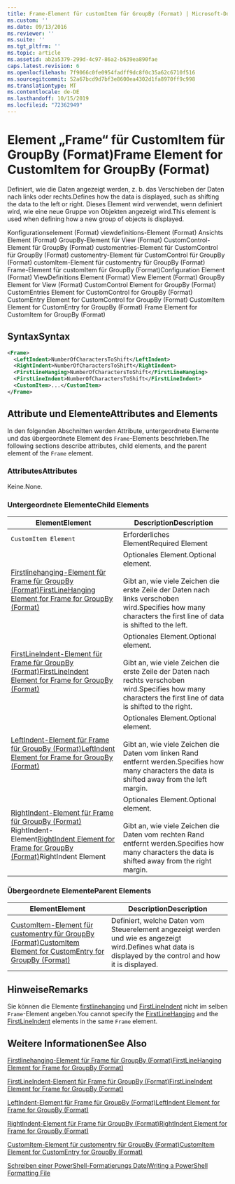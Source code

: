 ```yaml
---
title: Frame-Element für customItem für GroupBy (Format) | Microsoft-Dokumentation
ms.custom: ''
ms.date: 09/13/2016
ms.reviewer: ''
ms.suite: ''
ms.tgt_pltfrm: ''
ms.topic: article
ms.assetid: ab2a5379-299d-4c97-86a2-b639ea890fae
caps.latest.revision: 6
ms.openlocfilehash: 7f9066c0fe0954fadff9dc8f0c35a62c6710f516
ms.sourcegitcommit: 52a67bcd9d7bf3e8600ea4302d1fa8970ff9c998
ms.translationtype: MT
ms.contentlocale: de-DE
ms.lasthandoff: 10/15/2019
ms.locfileid: "72362949"
---
```

# <a name="frame-element-for-customitem-for-groupby-format"></a><span data-ttu-id="6e2df-102">Element „Frame“ für CustomItem für GroupBy (Format)</span><span class="sxs-lookup"><span data-stu-id="6e2df-102">Frame Element for CustomItem for GroupBy (Format)</span></span>

<span data-ttu-id="6e2df-103">Definiert, wie die Daten angezeigt werden, z. b. das Verschieben der Daten nach links oder rechts.</span><span class="sxs-lookup"><span data-stu-id="6e2df-103">Defines how the data is displayed, such as shifting the data to the left or right.</span></span> <span data-ttu-id="6e2df-104">Dieses Element wird verwendet, wenn definiert wird, wie eine neue Gruppe von Objekten angezeigt wird.</span><span class="sxs-lookup"><span data-stu-id="6e2df-104">This element is used when defining how a new group of objects is displayed.</span></span>

<span data-ttu-id="6e2df-105">Konfigurationselement (Format) viewdefinitions-Element (Format) Ansichts Element (Format) GroupBy-Element für View (Format) CustomControl-Element für GroupBy (Format) customentries-Element für CustomControl für GroupBy (Format) customentry-Element für CustomControl für GroupBy (Format) customItem-Element für customentry für GroupBy (Format) Frame-Element für customItem für GroupBy (Format)</span><span class="sxs-lookup"><span data-stu-id="6e2df-105">Configuration Element (Format) ViewDefinitions Element (Format) View Element (Format) GroupBy Element for View (Format) CustomControl Element for GroupBy (Format) CustomEntries Element for CustomControl for GroupBy (Format) CustomEntry Element for CustomControl for GroupBy (Format) CustomItem Element for CustomEntry for GroupBy (Format) Frame Element for CustomItem for GroupBy (Format)</span></span>

## <a name="syntax"></a><span data-ttu-id="6e2df-106">Syntax</span><span class="sxs-lookup"><span data-stu-id="6e2df-106">Syntax</span></span>

```xml
<Frame>
  <LeftIndent>NumberOfCharactersToShift</LeftIndent>
  <RightIndent>NumberOfCharactersToShift</RightIndent>
  <FirstLineHanging>NumberOfCharactersToShift</FirstLineHanging>
  <FirstLineIndent>NumberOfCharactersToShift</FirstLineIndent>
  <CustomItem>...</CustomItem>
</Frame>
```

## <a name="attributes-and-elements"></a><span data-ttu-id="6e2df-107">Attribute und Elemente</span><span class="sxs-lookup"><span data-stu-id="6e2df-107">Attributes and Elements</span></span>

<span data-ttu-id="6e2df-108">In den folgenden Abschnitten werden Attribute, untergeordnete Elemente und das übergeordnete Element des `Frame`-Elements beschrieben.</span><span class="sxs-lookup"><span data-stu-id="6e2df-108">The following sections describe attributes, child elements, and the parent element of the `Frame` element.</span></span>

### <a name="attributes"></a><span data-ttu-id="6e2df-109">Attributes</span><span class="sxs-lookup"><span data-stu-id="6e2df-109">Attributes</span></span>

<span data-ttu-id="6e2df-110">Keine.</span><span class="sxs-lookup"><span data-stu-id="6e2df-110">None.</span></span>

### <a name="child-elements"></a><span data-ttu-id="6e2df-111">Untergeordnete Elemente</span><span class="sxs-lookup"><span data-stu-id="6e2df-111">Child Elements</span></span>

|<span data-ttu-id="6e2df-112">Element</span><span class="sxs-lookup"><span data-stu-id="6e2df-112">Element</span></span>|<span data-ttu-id="6e2df-113">Description</span><span class="sxs-lookup"><span data-stu-id="6e2df-113">Description</span></span>|
|-------------|-----------------|
|`CustomItem Element`|<span data-ttu-id="6e2df-114">Erforderliches Element</span><span class="sxs-lookup"><span data-stu-id="6e2df-114">Required Element</span></span>|
|[<span data-ttu-id="6e2df-115">Firstlinehanging-Element für Frame für GroupBy (Format)</span><span class="sxs-lookup"><span data-stu-id="6e2df-115">FirstLineHanging Element for Frame for GroupBy (Format)</span></span>](./firstlinehanging-element-for-frame-for-groupby-format.md)|<span data-ttu-id="6e2df-116">Optionales Element.</span><span class="sxs-lookup"><span data-stu-id="6e2df-116">Optional element.</span></span><br /><br /> <span data-ttu-id="6e2df-117">Gibt an, wie viele Zeichen die erste Zeile der Daten nach links verschoben wird.</span><span class="sxs-lookup"><span data-stu-id="6e2df-117">Specifies how many characters the first line of data is shifted to the left.</span></span>|
|[<span data-ttu-id="6e2df-118">FirstLineIndent-Element für Frame für GroupBy (Format)</span><span class="sxs-lookup"><span data-stu-id="6e2df-118">FirstLineIndent Element for Frame for GroupBy (Format)</span></span>](./firstlineindent-element-for-frame-for-groupby-format.md)|<span data-ttu-id="6e2df-119">Optionales Element.</span><span class="sxs-lookup"><span data-stu-id="6e2df-119">Optional element.</span></span><br /><br /> <span data-ttu-id="6e2df-120">Gibt an, wie viele Zeichen die erste Zeile der Daten nach rechts verschoben wird.</span><span class="sxs-lookup"><span data-stu-id="6e2df-120">Specifies how many characters the first line of data is shifted to the right.</span></span>|
|[<span data-ttu-id="6e2df-121">LeftIndent-Element für Frame für GroupBy (Format)</span><span class="sxs-lookup"><span data-stu-id="6e2df-121">LeftIndent Element for Frame for GroupBy (Format)</span></span>](./leftindent-element-for-frame-for-groupby-format.md)|<span data-ttu-id="6e2df-122">Optionales Element.</span><span class="sxs-lookup"><span data-stu-id="6e2df-122">Optional element.</span></span><br /><br /> <span data-ttu-id="6e2df-123">Gibt an, wie viele Zeichen die Daten vom linken Rand entfernt werden.</span><span class="sxs-lookup"><span data-stu-id="6e2df-123">Specifies how many characters the data is shifted away from the left margin.</span></span>|
|<span data-ttu-id="6e2df-124">[RightIndent-Element für Frame für GroupBy (Format)](./rightindent-element-for-frame-for-groupby-format.md) RightIndent-Element</span><span class="sxs-lookup"><span data-stu-id="6e2df-124">[RightIndent Element for Frame for GroupBy (Format)](./rightindent-element-for-frame-for-groupby-format.md)RightIndent Element</span></span>|<span data-ttu-id="6e2df-125">Optionales Element.</span><span class="sxs-lookup"><span data-stu-id="6e2df-125">Optional element.</span></span><br /><br /> <span data-ttu-id="6e2df-126">Gibt an, wie viele Zeichen die Daten vom rechten Rand entfernt werden.</span><span class="sxs-lookup"><span data-stu-id="6e2df-126">Specifies how many characters the data is shifted away from the right margin.</span></span>|

### <a name="parent-elements"></a><span data-ttu-id="6e2df-127">Übergeordnete Elemente</span><span class="sxs-lookup"><span data-stu-id="6e2df-127">Parent Elements</span></span>

|<span data-ttu-id="6e2df-128">Element</span><span class="sxs-lookup"><span data-stu-id="6e2df-128">Element</span></span>|<span data-ttu-id="6e2df-129">Description</span><span class="sxs-lookup"><span data-stu-id="6e2df-129">Description</span></span>|
|-------------|-----------------|
|[<span data-ttu-id="6e2df-130">CustomItem-Element für customentry für GroupBy (Format)</span><span class="sxs-lookup"><span data-stu-id="6e2df-130">CustomItem Element for CustomEntry for GroupBy (Format)</span></span>](./customitem-element-for-customentry-for-groupby-format.md)|<span data-ttu-id="6e2df-131">Definiert, welche Daten vom Steuerelement angezeigt werden und wie es angezeigt wird.</span><span class="sxs-lookup"><span data-stu-id="6e2df-131">Defines what data is displayed by the control and how it is displayed.</span></span>|

## <a name="remarks"></a><span data-ttu-id="6e2df-132">Hinweise</span><span class="sxs-lookup"><span data-stu-id="6e2df-132">Remarks</span></span>

<span data-ttu-id="6e2df-133">Sie können die Elemente [firstlinehanging](./firstlinehanging-element-for-frame-for-groupby-format.md) und [FirstLineIndent](./firstlineindent-element-for-frame-for-groupby-format.md) nicht im selben `Frame`-Element angeben.</span><span class="sxs-lookup"><span data-stu-id="6e2df-133">You cannot specify the [FirstLineHanging](./firstlinehanging-element-for-frame-for-groupby-format.md) and the [FirstLineIndent](./firstlineindent-element-for-frame-for-groupby-format.md) elements in the same `Frame` element.</span></span>

## <a name="see-also"></a><span data-ttu-id="6e2df-134">Weitere Informationen</span><span class="sxs-lookup"><span data-stu-id="6e2df-134">See Also</span></span>

[<span data-ttu-id="6e2df-135">Firstlinehanging-Element für Frame für GroupBy (Format)</span><span class="sxs-lookup"><span data-stu-id="6e2df-135">FirstLineHanging Element for Frame for GroupBy (Format)</span></span>](./firstlinehanging-element-for-frame-for-groupby-format.md)

[<span data-ttu-id="6e2df-136">FirstLineIndent-Element für Frame für GroupBy (Format)</span><span class="sxs-lookup"><span data-stu-id="6e2df-136">FirstLineIndent Element for Frame for GroupBy (Format)</span></span>](./firstlineindent-element-for-frame-for-groupby-format.md)

[<span data-ttu-id="6e2df-137">LeftIndent-Element für Frame für GroupBy (Format)</span><span class="sxs-lookup"><span data-stu-id="6e2df-137">LeftIndent Element for Frame for GroupBy (Format)</span></span>](./leftindent-element-for-frame-for-groupby-format.md)

[<span data-ttu-id="6e2df-138">RightIndent-Element für Frame für GroupBy (Format)</span><span class="sxs-lookup"><span data-stu-id="6e2df-138">RightIndent Element for Frame for GroupBy (Format)</span></span>](./rightindent-element-for-frame-for-groupby-format.md)

[<span data-ttu-id="6e2df-139">CustomItem-Element für customentry für GroupBy (Format)</span><span class="sxs-lookup"><span data-stu-id="6e2df-139">CustomItem Element for CustomEntry for GroupBy (Format)</span></span>](./customitem-element-for-customentry-for-groupby-format.md)

[<span data-ttu-id="6e2df-140">Schreiben einer PowerShell-Formatierungs Datei</span><span class="sxs-lookup"><span data-stu-id="6e2df-140">Writing a PowerShell Formatting File</span></span>](./writing-a-powershell-formatting-file.md)
